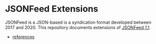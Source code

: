 # JSONFeed Extensions
JSONFeed is a JSON-based is a syndication format developed between 2017 and 2020.
This repository documents extensions of [JSONFeed 1.1](https://www.jsonfeed.org/version/1.1/).

* [references](references.md)
